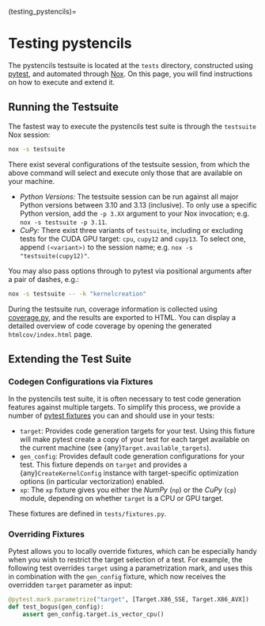 (testing_pystencils)=
# Testing pystencils

The pystencils testsuite is located at the `tests` directory,
constructed using [pytest](https://pytest.org),
and automated through [Nox](https://nox.thea.codes).
On this page, you will find instructions on how to execute and extend it.

## Running the Testsuite

The fastest way to execute the pystencils test suite is through the `testsuite` Nox session:

```bash
nox -s testsuite
```

There exist several configurations of the testsuite session, from which the above command will
select and execute only those that are available on your machine.
 - *Python Versions:* The testsuite session can be run against all major Python versions between 3.10 and 3.13 (inclusive).
   To only use a specific Python version, add the `-p 3.XX` argument to your Nox invocation; e.g. `nox -s testsuite -p 3.11`.
 - *CuPy:* There exist three variants of `testsuite`, including or excluding tests for the CUDA GPU target: `cpu`, `cupy12` and `cupy13`.
   To select one, append `(<variant>)` to the session name; e.g. `nox -s "testsuite(cupy12)"`.

You may also pass options through to pytest via positional arguments after a pair of dashes, e.g.:

```bash
nox -s testsuite -- -k "kernelcreation"
```

During the testsuite run, coverage information is collected using [coverage.py](https://coverage.readthedocs.io/en/7.6.10/),
and the results are exported to HTML.
You can display a detailed overview of code coverage by opening the generated `htmlcov/index.html` page.

## Extending the Test Suite

### Codegen Configurations via Fixtures

In the pystencils test suite, it is often necessary to test code generation features against multiple targets.
To simplify this process, we provide a number of [pytest fixtures](https://docs.pytest.org/en/stable/how-to/fixtures.html)
you can and should use in your tests:

 - `target`: Provides code generation targets for your test.
   Using this fixture will make pytest create a copy of your test for each target
   available on the current machine (see {any}`Target.available_targets`).
 - `gen_config`: Provides default code generation configurations for your test.
   This fixture depends on `target` and provides a {any}`CreateKernelConfig` instance
   with target-specific optimization options (in particular vectorization) enabled.
 - `xp`: The `xp` fixture gives you either the *NumPy* (`np`) or the *CuPy* (`cp`) module,
   depending on whether `target` is a CPU or GPU target.

These fixtures are defined in `tests/fixtures.py`.

### Overriding Fixtures

Pytest allows you to locally override fixtures, which can be especially handy when you wish
to restrict the target selection of a test.
For example, the following test overrides `target` using a parametrization mark,
and uses this in combination with the `gen_config` fixture, which now
receives the overridden `target` parameter as input:

```Python
@pytest.mark.parametrize("target", [Target.X86_SSE, Target.X86_AVX])
def test_bogus(gen_config):
    assert gen_config.target.is_vector_cpu()
```
